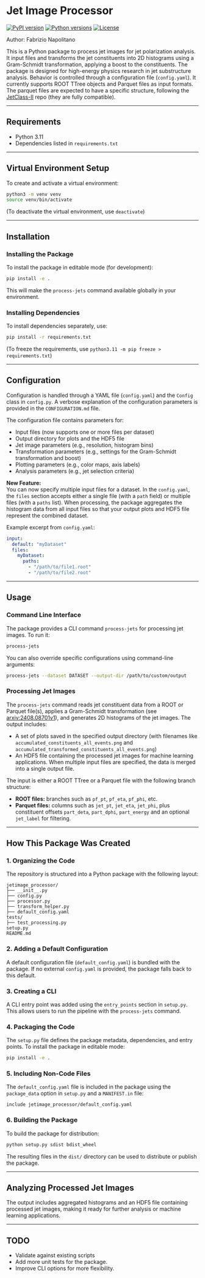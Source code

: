 # Jet Image Processor

[![PyPI version](https://badge.fury.io/py/jetimage-processor.svg)](https://pypi.org/project/jetimage-processor/)
[![Python versions](https://img.shields.io/pypi/pyversions/jetimage-processor.svg)](https://pypi.org/project/jetimage-processor/)
[![License](https://img.shields.io/pypi/l/jetimage-processor.svg)](https://opensource.org/licenses/MIT)


Author: Fabrizio Napolitano

This is a Python package to process jet images for jet polarization analysis. It input files and transforms the jet constituents into 2D histograms using a Gram-Schmidt transformation, applying a boost to the constituents. The package is designed for high-energy physics research in jet substructure analysis. Behavior is controlled through a configuration file (`config.yaml`). It currently supports ROOT TTree objects and Parquet files as input formats. The parquet files are expected to have a specific structure, following the [JetClass-II](https://huggingface.co/datasets/jet-universe/jetclass2) repo (they are fully compatible).

---

## Requirements
- Python 3.11  
- Dependencies listed in `requirements.txt`

---

## Virtual Environment Setup
To create and activate a virtual environment:
```bash
python3 -m venv venv
source venv/bin/activate
```
(To deactivate the virtual environment, use `deactivate`)

---

## Installation

### Installing the Package
To install the package in editable mode (for development):
```bash
pip install -e .
```
This will make the `process-jets` command available globally in your environment.

### Installing Dependencies
To install dependencies separately, use:
```bash
pip install -r requirements.txt
```
(To freeze the requirements, use `python3.11 -m pip freeze > requirements.txt`)

---

## Configuration
Configuration is handled through a YAML file (`config.yaml`) and the `Config` class in `config.py`.  A verbose explanation of the configuration parameters is provided in the `CONFIGURATION.md` file. 

The configuration file contains parameters for:
- Input files (now supports one or more files per dataset)
- Output directory for plots and the HDF5 file
- Jet image parameters (e.g., resolution, histogram bins)
- Transformation parameters (e.g., settings for the Gram-Schmidt transformation and boost)
- Plotting parameters (e.g., color maps, axis labels)
- Analysis parameters (e.g., jet selection criteria)

**New Feature:**  
You can now specify multiple input files for a dataset. In the `config.yaml`, the `files` section accepts either a single file (with a `path` field) or multiple files (with a `paths` list). When processing, the package aggregates the histogram data from all input files so that your output plots and HDF5 file represent the combined dataset.

Example excerpt from `config.yaml`:
```yaml
input:
  default: "myDataset"
  files:
    myDataset:
      paths: 
        - "/path/to/file1.root"
        - "/path/to/file2.root"
```

---

## Usage

### Command Line Interface
The package provides a CLI command `process-jets` for processing jet images. To run it:
```bash
process-jets
```
You can also override specific configurations using command-line arguments:
```bash
process-jets --dataset DATASET --output-dir /path/to/custom/output
```

### Processing Jet Images
The `process-jets` command reads jet constituent data from a ROOT or Parquet file(s), applies a Gram-Schmidt transformation (see [arxiv:2408.08701v1](https://arxiv.org/pdf/2408.08701v1)), and generates 2D histograms of the jet images. The output includes:
- A set of plots saved in the specified output directory (with filenames like `accumulated_constituents_all_events.png` and `accumulated_transformed_constituents_all_events.png`)
- An HDF5 file containing the processed jet images for machine learning applications. When multiple input files are specified, the data is merged into a single output file.

The input is either a ROOT TTree or a Parquet file with the following branch structure:
- **ROOT files:** branches such as `pf_pt`, `pf_eta`, `pf_phi`, etc.
- **Parquet files:** columns such as `jet_pt`, `jet_eta`, `jet_phi`, plus constituent offsets `part_deta`, `part_dphi`, `part_energy` and an optional `jet_label` for filtering.

---

## How This Package Was Created

### 1. Organizing the Code
The repository is structured into a Python package with the following layout:
```
jetimage_processor/
├── __init__.py
├── config.py
├── processor.py
├── transform_helper.py
├── default_config.yaml
tests/
├── test_processing.py
setup.py
README.md
```

### 2. Adding a Default Configuration
A default configuration file (`default_config.yaml`) is bundled with the package. If no external `config.yaml` is provided, the package falls back to this default.

### 3. Creating a CLI
A CLI entry point was added using the `entry_points` section in `setup.py`. This allows users to run the pipeline with the `process-jets` command.

### 4. Packaging the Code
The `setup.py` file defines the package metadata, dependencies, and entry points. To install the package in editable mode:
```bash
pip install -e .
```

### 5. Including Non-Code Files
The `default_config.yaml` file is included in the package using the `package_data` option in `setup.py` and a `MANIFEST.in` file:
```
include jetimage_processor/default_config.yaml
```

### 6. Building the Package
To build the package for distribution:
```bash
python setup.py sdist bdist_wheel
```
The resulting files in the `dist/` directory can be used to distribute or publish the package.

---

## Analyzing Processed Jet Images

The output includes aggregated histograms and an HDF5 file containing processed jet images, making it ready for further analysis or machine learning applications.

---

## TODO
- Validate against existing scripts
- Add more unit tests for the package.
- Improve CLI options for more flexibility.